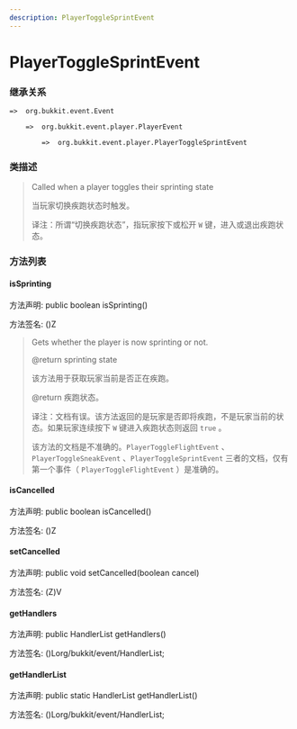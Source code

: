 ```yaml
---
description: PlayerToggleSprintEvent
---
```


# PlayerToggleSprintEvent

### 继承关系

    =>  org.bukkit.event.Event

        =>  org.bukkit.event.player.PlayerEvent

            =>  org.bukkit.event.player.PlayerToggleSprintEvent

### 类描述

> Called when a player toggles their sprinting state
>
>
> 
> 当玩家切换疾跑状态时触发。
>
>
> 
> 译注：所谓“切换疾跑状态”，指玩家按下或松开 `W` 键，进入或退出疾跑状态。

### 方法列表

#### isSprinting

方法声明: public boolean isSprinting()

方法签名: ()Z

> Gets whether the player is now sprinting or not.
>
> @return sprinting state
>
>
> 
> 该方法用于获取玩家当前是否正在疾跑。
>
> @return 疾跑状态。
>
>
> 
> 译注：文档有误。该方法返回的是玩家是否即将疾跑，不是玩家当前的状态。如果玩家连续按下 `W` 键进入疾跑状态则返回 `true` 。
> 
> 该方法的文档是不准确的。`PlayerToggleFlightEvent` 、`PlayerToggleSneakEvent` 、`PlayerToggleSprintEvent` 三者的文档，仅有第一个事件（ `PlayerToggleFlightEvent` ）是准确的。

#### isCancelled

方法声明: public boolean isCancelled()

方法签名: ()Z

#### setCancelled

方法声明: public void setCancelled(boolean cancel)

方法签名: (Z)V

#### getHandlers

方法声明: public HandlerList getHandlers()

方法签名: ()Lorg/bukkit/event/HandlerList;

#### getHandlerList

方法声明: public static HandlerList getHandlerList()

方法签名: ()Lorg/bukkit/event/HandlerList;